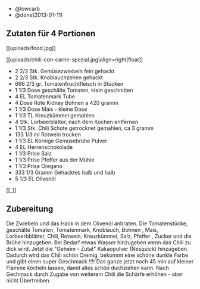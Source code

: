 - @lowcarb
- @done(2013-01-11)

## Zutaten für 4 Portionen

[[uploads/food.jpg]]

[[uploads/chili-con-carne-spezial.jpg|align=right|float]]

- 2 2/3 Stk.	Gemüsezwiebeln fein gehackt
- 2 2/3 Stk.	Knoblauchzehen gehackt
- 666 2/3 gr.	Tomatenfruchtfleisch in Stücken
- 1 1/3 Dose	geschälte Tomaten, klein geschnitten
- 4 EL	Tomatenmark Tube
- 4 Dose	Rote Kidney Bohnen a 420 gramm
- 1 1/3 Dose	Mais - kleine Dose
- 1 1/3 TL	Kreuzkümmel gemahlen
- 4 Stk.	Lorbeerblätter, nach dem Kochen entfernen
- 1 1/3 Stk.	Chili Schote getrocknet gemahlen, ca 3 gramm
- 133 1/3 ml	Rotwein trocken
- 1 1/3 EL	Körnige Gemüsebrühe Pulver
- 4 EL	Herrenschokolade
- 1 1/3 Prise	Salz
- 1 1/3 Prise	Pfeffer aus der Mühle
- 1 1/3 Prise	Oregano
- 333 1/3 Gramm	Gehacktes halb und halb
- 5 1/3 EL	Olivenöl

[[_]]

## Zubereitung
Die Zwiebeln und das Hack in dem Olivenöl anbraten.
Die Tomatenstücke, geschälte Tomaten, Tomatenmark, Knoblauch, Bohnen , Mais, Lorbeerbblätter, Chili, Rotwein, Kreuzkümmel, Salz, Pfeffer , Zucker und die Brühe hinzugeben. Bei Bedarf etwas Wasser hinzugeben wenn das Chili zu dick wird.
Jetzt die "Geheim - Zutat" Kakaopulver (Nesquick) hinzugeben. Dadurch wird das Chili schön Cremig, bekommt eine schöne dunkle Farbe und gibt einen super Geschmack !!!!
Das ganze jetzt noch 45 min auf kleiner Flamme köcheln lassen, damit alles schön duchziehen kann. Nach Gechmack durch Zugabe von weiterem Chili die Schärfe erhöhen - aber nicht Übertreiben.
